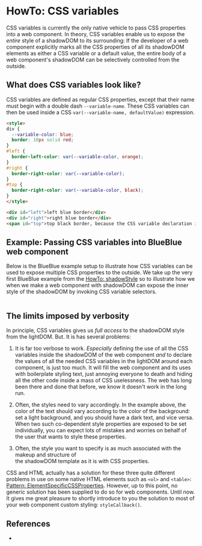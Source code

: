 # HowTo: CSS variables

CSS variables is currently the only native vehicle to pass CSS properties into a web component.
In theory, CSS variables enable us to expose the *entire* style of a shadowDOM to its surrounding: 
If the developer of a web component explicitly marks all the CSS properties of all its shadowDOM elements
as either a CSS variable or a default value, the entire body of a web component's shadowDOM
can be selectively controlled from the outside.

## What does CSS variables look like?

CSS variables are defined as regular CSS properties, except that their name must begin with a double
dash `--variable-name`. These CSS variables can then be used inside a CSS `var(--variable-name, defaultValue)` 
expression.

```html
<style>
div {
  --variable-color: blue;
  border: 10px solid red;
}
#left {
  border-left-color: var(--variable-color, orange);
}                   
#right {
  border-right-color: var(--variable-color);
}                   
#top {
  border-right-color: var(--variable-color, black);
}                   
</style>

<div id="left">left blue border</div>
<div id="right">right blue border</div>
<span id="top">top black border, because the CSS variable declaration is only set on the div elements</span>
```

## Example: Passing CSS variables into BlueBlue web component

Below is the BlueBlue example setup to illustrate how CSS variables can be used to expose multiple
CSS properties to the outside. We take up the very first BlueBlue example from the 
[HowTo: shadowStyle](HowTo1_shadowStyle) so to illustrate how we when we make a web component with
shadowDOM can expose the inner style of the shadowDOM by invoking CSS variable selectors.

```html

```

## The limits imposed by verbosity

In principle, CSS variables gives us *full access* to the shadowDOM style from the lightDOM.
But. It is has several problems:

1. It is far too verbose to work. *Especially* defining the use of all the CSS variables inside the 
   shadowDOM of the web component *and* to declare the values of all the needed CSS variables in the
   lightDOM around each component, is just too much. It will fill the web component and its uses
   with boilerplate styling text, just annoying everyone to death and hiding all the other code inside
   a mass of CSS uselessness. The web has long been there and done that before, we know it doesn't work
   in the long run.

2. Often, the styles need to vary accordingly. In the example above, the color of the text should vary according
   to the color of the background: set a light background, and you should have a dark text, and vice versa.
   When two such co-dependent style properties are exposed to be set individually, you can expect lots
   of mistakes and worries on behalf of the user that wants to style these properties.
   
3. Often, the style you want to specify is as much associated with the makeup and structure of  
   the shadowDOM template as it is with CSS properties. 

CSS and HTML actually has a solution for these three quite different problems in use on some 
native HTML elements such as `<ol>` and `<table>`: 
[Pattern: ElementSpecificCSSProperties](Pattern_ElementSpecificCSSProperties).
However, up to this point, no generic solution has been supplied to do so for web components.
Until now. It gives me great pleasure to shortly introduce to you the solution to most of your 
web component custom styling: `styleCallback()`.

## References

 * 

